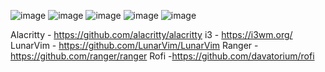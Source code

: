 ![image](https://user-images.githubusercontent.com/35846412/136103990-e5b3a130-d417-448f-84ee-eee301a6ee8b.png)
![image](https://user-images.githubusercontent.com/35846412/136106662-e076801b-8738-457c-b3bc-411f9ab1e543.png)
![image](https://user-images.githubusercontent.com/35846412/136106775-56b104f8-1458-4831-a0e7-844720681fed.png)
![image](https://user-images.githubusercontent.com/35846412/136106851-37ed5645-9aab-4022-80d9-5743a2ffdcc5.png)
![image](https://user-images.githubusercontent.com/35846412/136106903-3fc4a03b-99e0-4d68-9be6-5113a2b1078a.png)

Alacritty - https://github.com/alacritty/alacritty
i3        - https://i3wm.org/
LunarVim  - https://github.com/LunarVim/LunarVim
Ranger    - https://github.com/ranger/ranger
Rofi      -https://github.com/davatorium/rofi
